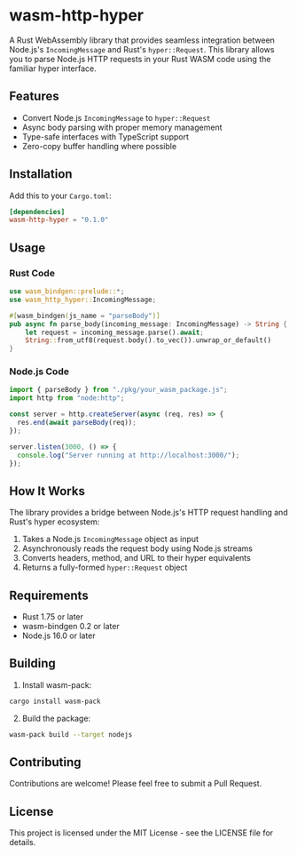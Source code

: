 # wasm-http-hyper

A Rust WebAssembly library that provides seamless integration between Node.js's `IncomingMessage` and Rust's `hyper::Request`. This library allows you to parse Node.js HTTP requests in your Rust WASM code using the familiar hyper interface.

## Features

- Convert Node.js `IncomingMessage` to `hyper::Request`
- Async body parsing with proper memory management
- Type-safe interfaces with TypeScript support
- Zero-copy buffer handling where possible

## Installation

Add this to your `Cargo.toml`:

```toml
[dependencies]
wasm-http-hyper = "0.1.0"
```

## Usage

### Rust Code

```rust
use wasm_bindgen::prelude::*;
use wasm_http_hyper::IncomingMessage;

#[wasm_bindgen(js_name = "parseBody")]
pub async fn parse_body(incoming_message: IncomingMessage) -> String {
    let request = incoming_message.parse().await;
    String::from_utf8(request.body().to_vec()).unwrap_or_default()
}
```

### Node.js Code

```typescript
import { parseBody } from "./pkg/your_wasm_package.js";
import http from "node:http";

const server = http.createServer(async (req, res) => {
  res.end(await parseBody(req));
});

server.listen(3000, () => {
  console.log("Server running at http://localhost:3000/");
});
```

## How It Works

The library provides a bridge between Node.js's HTTP request handling and Rust's hyper ecosystem:

1. Takes a Node.js `IncomingMessage` object as input
2. Asynchronously reads the request body using Node.js streams
3. Converts headers, method, and URL to their hyper equivalents
4. Returns a fully-formed `hyper::Request` object

## Requirements

- Rust 1.75 or later
- wasm-bindgen 0.2 or later
- Node.js 16.0 or later

## Building

1. Install wasm-pack:
```bash
cargo install wasm-pack
```

2. Build the package:
```bash
wasm-pack build --target nodejs
```

## Contributing

Contributions are welcome! Please feel free to submit a Pull Request.

## License

This project is licensed under the MIT License - see the LICENSE file for details.

